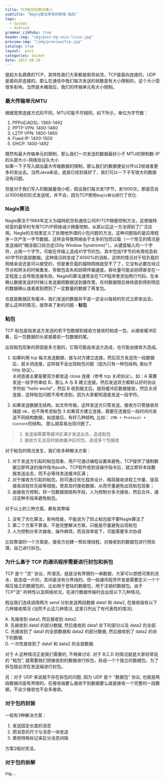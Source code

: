 ```yaml
---
title: TCP粘包的那点事儿
subtitle: "Nagle算法带来的弊端-粘包"
tags:
  - Socket
  - Android
grammar_cjkRuby: true
header-img: "img/post-bg-unix-linux.jpg"
preview-img: "/img/preview/tcp.jpg"
catalog: true
layout:  post
categories: Socket
date: 2017-08-28
---
```


提起大名鼎鼎的TCP，其特性我们大家都是倒背如流，TCP是面向连接的，UDP是面向非连接的。那么在通信中我们每次发送的帧数是有大小限制的，这个大小受很多影响，当然是木桶效应，我们的传输单元有大小限制。

### 最大传输单元MTU
根据宽带连接方式的不同，MTU可能不尽相同，如下所示，单位为字节数：
1. PPPoE/ADSL: 1360-1492
2. PPTP VPN: 1400-1460
3. L2TP VPN: 1400-1460
4. Fixed IP: 1400-1500
5. DHCP: 1400-1492

既然有最大传输单元的限制，那么我们一次发送的数据最好小于 MTU的限制数-IP的头部大小-网络协议头大小<br>
如果一下子写入超出最大传输数据的限制，那么我们的数据便会分开以2帧或者更多的发出去。当然Java来说，底层已经封装好了，我们可以一下子写很大的数据没有问题。

但是对于我们写入的数据量很小呢，假设我们每次发1字节，发1000次，那是否会以1000帧的形式发送呢，并不会，因为TCP使用`Nagle算法`进行了优化

### Nagle算法
Nagle算法于1984年定义为福特航空和通信公司IP/TCP拥塞控制方法，这使福特经营的最早的专用TCP/IP网络减少拥塞控制，从那以后这一方法得到了广泛应用。Nagle的文档里定义了处理他所谓的小包问题的方法，这种问题指的是应用程序一次产生一字节数据，这样会导致网络由于太多的包而过载（一个常见的情况是发送端的"糊涂窗口综合症(Silly Window Syndrome)"）。从键盘输入的一个字符，占用一个字节，可能在传输上造成41字节的包，其中包括1字节的有用信息和40字节的首部数据。这种情况转变成了4000%的消耗，这样的情况对于轻负载的网络来说还是可以接受的，但是重负载的福特网络就受不了了，它没有必要在经过节点和网关的时候重发，导致包丢失和妨碍传输速度。吞吐量可能会妨碍甚至在一定程度上会导致连接失败。Nagle的算法通常会在TCP程序里添加两行代码，在未确认数据发送的时候让发送器把数据送到缓存里。任何数据随后继续直到得到明显的数据确认或者直到攒到了一定数量的数据了再发包。

也就是数据区有缓冲，我们发送的数据并不是一定会以每帧的形式立即发出去。
那么这样的情况，就带来了新的问题 - **粘包**

### 粘包
TCP 粘包是指发送方发送的若干包数据到接收方接收时粘成一包，从接收缓冲区看，后一包数据的头紧接着前一包数据的尾。

出现粘包现象的原因是多方面的，它既可能由发送方造成，也可能由接收方造成。

1. 如果利用 tcp 每次发送数据，就与对方建立连接，然后双方发送完一段数据后，就关闭连接，这样就不会出现粘包问题（因为只有一种包结构, 类似于 http 协议）。<br>
关闭连接主要是要双方都发送 close 连接（参考 tcp 关闭协议）。如：A 需要发送一段字符串给 B，那么 A 与 B 建立连接，然后发送双方都默认好的协议字符如 "hello world"，然后 B 收到报文后，就将缓冲区数据接收，然后关闭连接，这样粘包问题不用考虑到，因为大家都知道是发送一段字符。

2. 如果发送数据无结构，如文件传输，这样发送方只管发送，接收方只管接收存储就 ok，也不用考虑粘包 3 如果双方建立连接，需要在连接后一段时间内发送不同结构数据，如连接后，有好几种结构, 比如：
`CMD + Protocol + Content`的结构。 那么就容易出现问题了。
> 1. 发送端需要等缓冲区满才发送出去，造成粘包 <br>
> 2. 接收方无法及时接收缓冲区的包，造成多个包接收

对于粘包的情况发生，我们有多种解决方案：
1. 对于发送方引起的粘包现象，用户可通过编程设置来避免，TCP提供了强制数据立即传送的操作指令push，TCP软件收到该操作指令后，就立即将本段数据发送出去，而不必等待发送缓冲区满；
2. 对于接收方引起的粘包，则可通过优化程序设计、精简接收进程工作量、提高接收进程优先级等措施，使其及时接收数据，从而尽量避免出现粘包现象；
3. 由接收方控制，将一包数据按结构字段，人为控制分多次接收，然后合并，通过这种手段来避免粘包。

对于以上的三种方案，都有其弊端
1. 没有了优化算法，影响性能，不能说为了防止粘包就不要Nagle算法了
2. 第二个方案不靠谱，不是完整解决方案，只能是尽量避免出现粘包
3. 人为控制分多次接收，操作麻烦，而且效率低下，可能需要多次协调

比较靠谱的一个方案是，接收方创建一预处理线程，对接收到的数据包进行预处理，自己进行拆包。

### 为什么基于 TCP 的通讯程序需要进行封包和拆包
TCP 是个 "流" 协议，所谓流，就是没有界限的一串数据，大家可以想想河里的流水，是连成一片的，其间是没有分界线的。但一般通讯程序开发是需要定义一个个相互独立的数据包的，比如用于登陆的数据包，用于注销的数据包。由于 TCP"流" 的特性以及网络状况，在进行数据传输时会出现以下几种情况。

假设我们连续调用两次 send 分别发送两段数据 data1 和 data2, 在接收端有以下几种接收情况 (当然不止这几种情况, 这里只列出了有代表性的情况).

A. 先接收到 data1, 然后接收到 data2. <br>
B. 先接收到 data1 的部分数据, 然后接收到 data1 余下的部分以及 data2 的全部.<br>
C. 先接收到了 data1 的全部数据和 data2 的部分数据, 然后接收到了 data2 的余下的数据.<br>
D. 一次性接收到了 data1 和 data2 的全部数据.

对于 A 这种情况正是我们需要的, 不再做讨论. 对于 B,C,D 的情况就是大家经常说的 "粘包", 就需要我们把接收到的数据进行拆包，拆成一个个独立的数据包，为了拆包就必须在发送端进行封包。

另：对于 UDP 来说就不存在拆包的问题, 因为 UDP 是个 "数据包" 协议, 也就是两段数据间是有界限的，在接收端要么接收不到数据要么就是接收一个完整的一段数据，不会少接收也不会多接收。

### 对于包的封装
一般有3种解决方案：
1. 发送固定长度的消息
2. 把消息的尺寸与消息一块发送
3. 使用特殊标记来区分消息间隔

方案2相对灵活。

### 对于包的拆解

ing....
